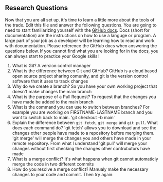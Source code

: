 ## Research Questions 

Now that you are all set up, it's time to learn a little more about the tools of the trade. Edit this file and answer the following questions. You are going to need to start familiarizing yourself with the [GitHub docs](https://docs.github.com/en). Docs (short for documentation) are the instructions on how to use a languge or program. A large part of your job as a developer will be learning how to read and work with documentation. Please reference the GitHub docs when answering the questions below. If you cannot find what you are looking for in the docs, you can always start to practice your Google skills!

1. What is Git? A version control manager
2. What is the difference between Git and GitHub? GitHub is a cloud based open source project sharing comunity, and git is the version control software that it uses to track changes
3. Why do we create a branch? So you have your own working project that doesn't make changes the main branch
4. What is the purpose of a Pull Request? To request that the changes you have made be added to the main branch
5. What is the command you can use to switch between branches? For example you are working on FIRSTNAME-LASTNAME branch and you want to switch back to main. 'git checkout -b main'
6. Explain the difference between `git fetch`, `git merge` and `git pull`. What does each command do? 'git fetch' allows you to download and see the changes other people have made to a repository before merging them. 'git merge' will merge the changes you and others have made in your remote repository. From what I understand 'git pull' will merge your changes without first checking the changes other contrubutors have made
7. What is a merge conflict? It's what happens when git cannot automaticly merge the code in two different commits
8. How do you resolve a merge conflict? Manualy make the necessary changes to your code and commit. Then try again
